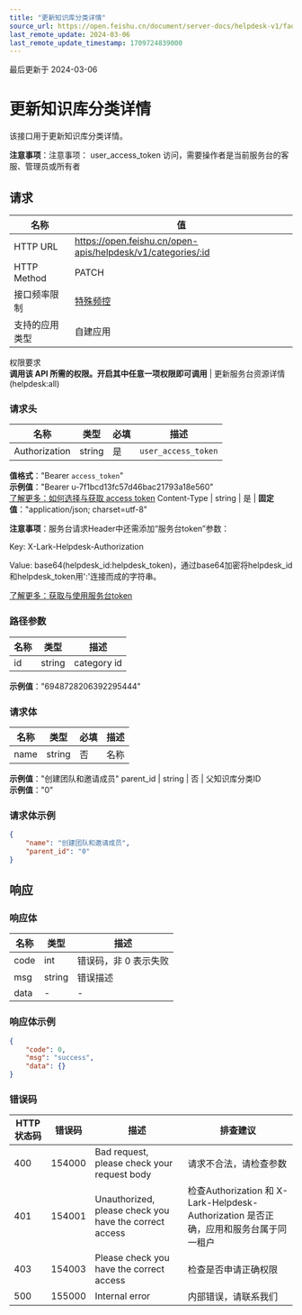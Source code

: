 ```yaml
---
title: "更新知识库分类详情"
source_url: https://open.feishu.cn/document/server-docs/helpdesk-v1/faq-management/category/patch
last_remote_update: 2024-03-06
last_remote_update_timestamp: 1709724839000
---
```

最后更新于 2024-03-06

# 更新知识库分类详情

该接口用于更新知识库分类详情。

**注意事项**：注意事项：
	user_access_token 访问，需要操作者是当前服务台的客服、管理员或所有者

## 请求
名称 | 值
---|---
HTTP URL | https://open.feishu.cn/open-apis/helpdesk/v1/categories/:id
HTTP Method | PATCH
接口频率限制 | [特殊频控](https://open.feishu.cn/document/ukTMukTMukTM/uUzN04SN3QjL1cDN)
支持的应用类型 | 自建应用
权限要求  
            **调用该 API 所需的权限。开启其中任意一项权限即可调用** | 更新服务台资源详情(helpdesk:all)

### 请求头

名称 | 类型 | 必填 | 描述
--- | --- | --- | ---
Authorization | string | 是 | `user_access_token`  
**值格式**："Bearer `access_token`"  
**示例值**："Bearer u-7f1bcd13fc57d46bac21793a18e560"  
[了解更多：如何选择与获取 access token](https://open.feishu.cn/document/uAjLw4CM/ugTN1YjL4UTN24CO1UjN/trouble-shooting/how-to-choose-which-type-of-token-to-use)
Content-Type | string | 是 | **固定值**："application/json; charset=utf-8"

**注意事项**：服务台请求Header中还需添加“服务台token”参数：

Key: X-Lark-Helpdesk-Authorization

Value: base64(helpdesk_id:helpdesk_token)，通过base64加密将helpdesk_id和helpdesk_token用':'连接而成的字符串。

[了解更多：获取与使用服务台token](https://open.feishu.cn/document/ukTMukTMukTM/ugDOyYjL4gjM24CO4IjN)

### 路径参数

名称 | 类型 | 描述
--- | --- | ---
id | string | category id  
**示例值**："6948728206392295444"

### 请求体

名称 | 类型 | 必填 | 描述
--- | --- | --- | ---
name | string | 否 | 名称  
**示例值**："创建团队和邀请成员"
parent_id | string | 否 | 父知识库分类ID  
**示例值**："0"

### 请求体示例
```json
{
    "name": "创建团队和邀请成员",
    "parent_id": "0"
}
```

## 响应

### 响应体

名称 | 类型 | 描述
--- | --- | ---
code | int | 错误码，非 0 表示失败
msg | string | 错误描述
data | \- | \-

### 响应体示例
```json
{
    "code": 0,
    "msg": "success",
    "data": {}
}
```

### 错误码

HTTP状态码 | 错误码 | 描述 | 排查建议
--- | --- | --- | ---
400 | 154000 | Bad request, please check your request body | 请求不合法，请检查参数
401 | 154001 | Unauthorized, please check you have the correct access | 检查Authorization 和 X-Lark-Helpdesk-Authorization 是否正确，应用和服务台属于同一租户
403 | 154003 | Please check you have the correct access | 检查是否申请正确权限
500 | 155000 | Internal error | 内部错误，请联系我们
